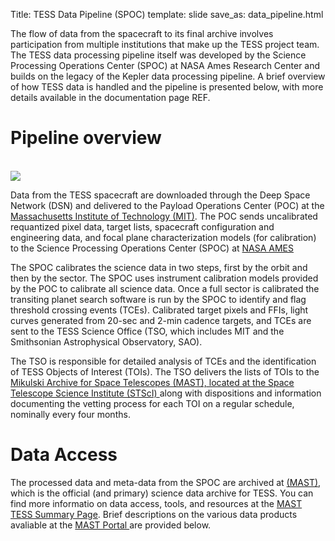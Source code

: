 Title: TESS Data Pipeline (SPOC)
template: slide
save_as: data_pipeline.html

The flow of data from the spacecraft to its final archive involves participation from multiple institutions that make up the TESS project team. The TESS data processing pipeline itself was developed by the Science Processing Operations Center (SPOC) at NASA Ames Research Center and builds on the legacy of the Kepler data processing pipeline. A brief overview of how TESS data is handled and the pipeline is presented below, with more details available in the documentation page REF.

<h1> Pipeline overview </h1>

<br/>
<img class="img-responsive" style="max-width:75%;" src="https://heasarc.gsfc.nasa.gov/docs/tess/images/mission/tess_operations2.png">
<br/>

Data from the TESS spacecraft are downloaded through the Deep Space Network (DSN) and delivered to the Payload Operations Center (POC) at the <a href = 'https://tess.mit.edu'>Massachusetts Institute of Technology (MIT)</a>. The POC sends uncalibrated requantized pixel data, target lists, spacecraft configuration and engineering data, and focal plane characterization models (for calibration) to the Science Processing Operations Center (SPOC) at <a href = 'https://www.nasa.gov/ames/tess-pipeline'>NASA AMES</a>

The SPOC calibrates the science data in two steps, first by the orbit and then by the sector. The SPOC uses instrument calibration models provided by the POC to calibrate all science data. Once a full sector is calibrated the transiting planet search software is run by the SPOC to identify and flag threshold crossing events (TCEs). Calibrated target pixels and FFIs, light curves generated from 20-sec and 2-min cadence targets, and TCEs are sent to the TESS Science Office (TSO, which includes MIT and the Smithsonian Astrophysical Observatory, SAO).

The TSO is responsible for detailed analysis of TCEs and the identification of TESS Objects of Interest (TOIs). The TSO delivers the lists of TOIs to the <a href = 'https://archive.stsci.edu/tess/'>Mikulski Archive for Space Telescopes (MAST), located at the Space Telescope Science Institute (STScI) </a> along with dispositions and information documenting the vetting process for each TOI on a regular schedule, nominally every four months.

<h1> Data Access </h1>

The processed data and meta-data from the SPOC are archived at <a href = 'https://archive.stsci.edu/tess/'>(MAST)</a>, which is the official (and primary) science data archive for TESS. You can find more informatio on data access, tools, and resources at the <a href = 'http://archive.stsci.edu/tess/summary.html'> MAST TESS Summary Page</a>. Brief descriptions on the various data products avaliable at the <a href = 'https://mast.stsci.edu/portal/Mashup/Clients/Mast/Portal.html'>MAST Portal </a> are provided below. 